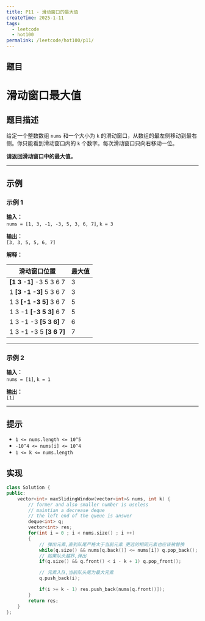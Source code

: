```yaml
---
title: P11 - 滑动窗口的最大值
createTime: 2025-1-11
tags:
  - leetcode
  - hot100
permalink: /leetcode/hot100/p11/
---
```


## 题目

# 滑动窗口最大值

## 题目描述

给定一个整数数组 `nums` 和一个大小为 `k` 的滑动窗口，从数组的最左侧移动到最右侧。你只能看到滑动窗口内的 `k` 个数字。每次滑动窗口只向右移动一位。

**请返回滑动窗口中的最大值。**

---

## 示例

### 示例 1

**输入：**  
`nums = [1, 3, -1, -3, 5, 3, 6, 7]`, `k = 3`  

**输出：**  
`[3, 3, 5, 5, 6, 7]`  

**解释：**

| 滑动窗口位置             | 最大值 |
| ------------------------ | ------ |
| **[1  3  -1]** -3  5  3  6  7 | 3      |
| 1 **[3  -1  -3]** 5  3  6  7 | 3      |
| 1  3 **[-1  -3  5]** 3  6  7 | 5      |
| 1  3  -1 **[-3  5  3]** 6  7 | 5      |
| 1  3  -1  -3 **[5  3  6]** 7 | 6      |
| 1  3  -1  -3  5 **[3  6  7]** | 7      |

---

### 示例 2

**输入：**  
`nums = [1]`, `k = 1`  

**输出：**  
`[1]`  

---

## 提示

- `1 <= nums.length <= 10^5`  
- `-10^4 <= nums[i] <= 10^4`  
- `1 <= k <= nums.length`  

## 实现

```cpp
class Solution {
public:
    vector<int> maxSlidingWindow(vector<int>& nums, int k) {
        // former and also smaller number is useless
        // maintian a decrease deque
        // the left end of the queue is answer
        deque<int> q;
        vector<int> res;
        for(int i = 0 ; i < nums.size() ; i ++)
        {
            // 弹出元素,直到队尾严格大于当前元素 更远的相同元素也应该被替换
            while(q.size() && nums[q.back()] <= nums[i]) q.pop_back();
            // 如果队头越界,弹出
            if(q.size() && q.front() < i - k + 1) q.pop_front();

            // 元素入队,当前队头尾为最大元素
            q.push_back(i);

            if(i >= k - 1) res.push_back(nums[q.front()]);
        }
        return res;
    }
};
```